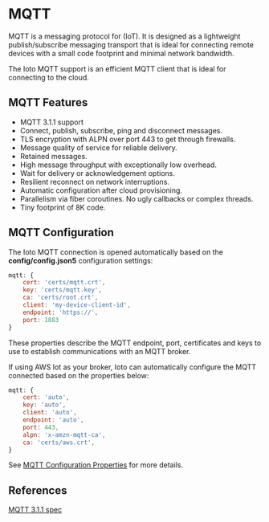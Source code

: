 # MQTT

MQTT is a messaging protocol for (IoT). It is designed as a lightweight publish/subscribe messaging transport that is ideal for connecting remote devices with a small code footprint and minimal network bandwidth.

The Ioto MQTT support is an efficient MQTT client that is ideal for connecting to the cloud.

## MQTT Features

* MQTT 3.1.1 support
* Connect, publish, subscribe, ping and disconnect messages.
* TLS encryption with ALPN over port 443 to get through firewalls.
* Message quality of service for reliable delivery.
* Retained messages.
* High message throughput with exceptionally low overhead.
* Wait for delivery or acknowledgement options.
* Resilient reconnect on network interruptions.
* Automatic configuration after cloud provisioning.
* Parallelism via fiber coroutines. No ugly callbacks or complex threads.
* Tiny footprint of 8K code.


## MQTT Configuration

The Ioto MQTT connection is opened automatically based on the **config/config.json5** configuration settings:

```javascript
mqtt: {
    cert: 'certs/mqtt.crt',
    key: 'certs/mqtt.key',
    ca: 'certs/root.crt',
    client: 'my-device-client-id',
    endpoint: 'https://',
    port: 1883
}
```

These properties describe the MQTT endpoint, port, certificates and keys to use to establish communications with an MQTT broker.

If using AWS Iot as your broker, Ioto can automatically configure the MQTT connected based on the properties below:

```javascript
mqtt: {
    cert: 'auto',
    key: 'auto',
    client: 'auto',
    endpoint: 'auto',
    port: 443,
    alpn: 'x-amzn-mqtt-ca',
    ca: 'certs/aws.crt',
}
```

See [MQTT Configuration Properties](../../user/properties/#mqtt) for more details.

## References

[MQTT 3.1.1 spec](https://docs.oasis-open.org/mqtt/mqtt/v3.1.1/os/mqtt-v3.1.1-os.html)
